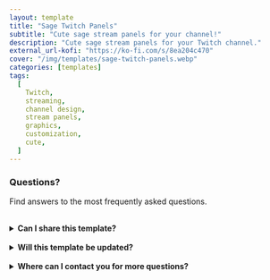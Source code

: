 ```yaml
---
layout: template
title: "Sage Twitch Panels"
subtitle: "Cute sage stream panels for your channel!"
description: "Cute sage stream panels for your Twitch channel."
external_url-kofi: "https://ko-fi.com/s/8ea204c470"
cover: "/img/templates/sage-twitch-panels.webp"
categories: [templates]
tags:
  [
    Twitch,
    streaming,
    channel design,
    stream panels,
    graphics,
    customization,
    cute,
  ]
---
```


### Questions?

Find answers to the most frequently asked questions.

<br>

<details>
    <summary><b>Can I share this template?</b></summary>

    <br>

    Yes! I even encourage you to share the template with others, because I'd like to reach as many people as possible. But please don't alter any of my content or sell the template yourself.

</details>

<br>

<details>
    <summary><b>Will this template be updated?</b></summary>

    <br>

    My plan is to update the template when I feel necessary to make sure it stays current and relevant.

</details>

<br>

<details>
    <summary><b>Where can I contact you for more questions?</b></summary>

    <br>

    You can contact me at glitchedinorbit@gmail.com and I'll be happy to answer any questions or concerns.

</details>
